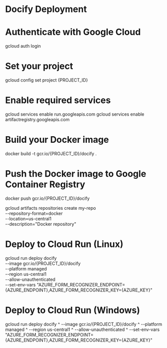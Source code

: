 # Docify Deployment

# Authenticate with Google Cloud
gcloud auth login

# Set your project
gcloud config set project {PROJECT_ID}

# Enable required services
gcloud services enable run.googleapis.com
gcloud services enable artifactregistry.googleapis.com

# Build your Docker image
docker build -t gcr.io/{PROJECT_ID}/docify .

# Push the Docker image to Google Container Registry
docker push gcr.io/{PROJECT_ID}/docify


gcloud artifacts repositories create my-repo \
    --repository-format=docker \
    --location=us-central1 \
    --description="Docker repository"


# Deploy to Cloud Run (Linux)
gcloud run deploy docify \
    --image gcr.io/{PROJECT_ID}/docify \
    --platform managed \
    --region us-central1 \
    --allow-unauthenticated \
    --set-env-vars "AZURE_FORM_RECOGNIZER_ENDPOINT={AZURE_ENDPOINT},AZURE_FORM_RECOGNIZER_KEY={AZURE_KEY}"

# Deploy to Cloud Run (Windows)
gcloud run deploy docify ^
    --image gcr.io/{PROJECT_ID}/docify ^
    --platform managed ^
    --region us-central1 ^
    --allow-unauthenticated ^
    --set-env-vars "AZURE_FORM_RECOGNIZER_ENDPOINT={AZURE_ENDPOINT},AZURE_FORM_RECOGNIZER_KEY={AZURE_KEY}"
